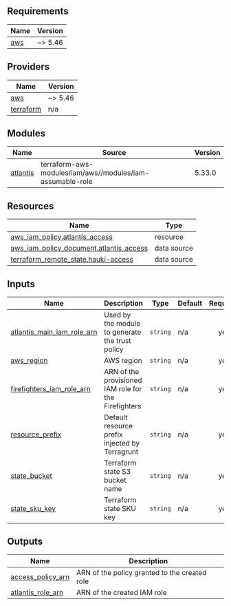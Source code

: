 ## Requirements

| Name | Version |
|------|---------|
| <a name="requirement_aws"></a> [aws](#requirement\_aws) | ~> 5.46 |

## Providers

| Name | Version |
|------|---------|
| <a name="provider_aws"></a> [aws](#provider\_aws) | ~> 5.46 |
| <a name="provider_terraform"></a> [terraform](#provider\_terraform) | n/a |

## Modules

| Name | Source | Version |
|------|--------|---------|
| <a name="module_atlantis"></a> [atlantis](#module\_atlantis) | terraform-aws-modules/iam/aws//modules/iam-assumable-role | 5.33.0 |

## Resources

| Name | Type |
|------|------|
| [aws_iam_policy.atlantis_access](https://registry.terraform.io/providers/hashicorp/aws/latest/docs/resources/iam_policy) | resource |
| [aws_iam_policy_document.atlantis_access](https://registry.terraform.io/providers/hashicorp/aws/latest/docs/data-sources/iam_policy_document) | data source |
| [terraform_remote_state.hauki-access](https://registry.terraform.io/providers/hashicorp/terraform/latest/docs/data-sources/remote_state) | data source |

## Inputs

| Name | Description | Type | Default | Required |
|------|-------------|------|---------|:--------:|
| <a name="input_atlantis_main_iam_role_arn"></a> [atlantis\_main\_iam\_role\_arn](#input\_atlantis\_main\_iam\_role\_arn) | Used by the module to generate the trust policy | `string` | n/a | yes |
| <a name="input_aws_region"></a> [aws\_region](#input\_aws\_region) | AWS region | `string` | n/a | yes |
| <a name="input_firefighters_iam_role_arn"></a> [firefighters\_iam\_role\_arn](#input\_firefighters\_iam\_role\_arn) | ARN of the provisioned IAM role for the Firefighters | `string` | n/a | yes |
| <a name="input_resource_prefix"></a> [resource\_prefix](#input\_resource\_prefix) | Default resource prefix injected by Terragrunt | `string` | n/a | yes |
| <a name="input_state_bucket"></a> [state\_bucket](#input\_state\_bucket) | Terraform state S3 bucket name | `string` | n/a | yes |
| <a name="input_state_sku_key"></a> [state\_sku\_key](#input\_state\_sku\_key) | Terraform state SKU key | `string` | n/a | yes |

## Outputs

| Name | Description |
|------|-------------|
| <a name="output_access_policy_arn"></a> [access\_policy\_arn](#output\_access\_policy\_arn) | ARN of the policy granted to the created role |
| <a name="output_atlantis_role_arn"></a> [atlantis\_role\_arn](#output\_atlantis\_role\_arn) | ARN of the created IAM role |